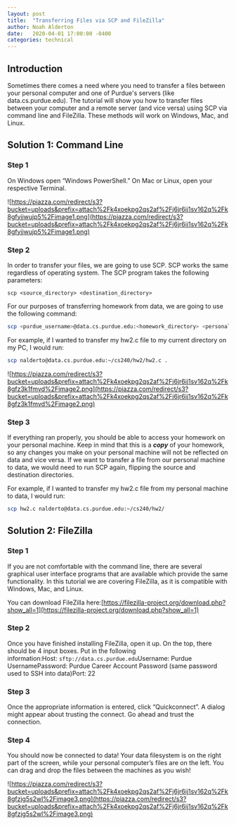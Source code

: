 ```yaml
---
layout: post
title:  "Transferring Files via SCP and FileZilla"
author: Noah Alderton
date:   2020-04-01 17:00:00 -0400
categories: technical
---
```



## Introduction

Sometimes there comes a need where you need to transfer a files between your personal computer and one of Purdue's servers (like data.cs.purdue.edu).  The tutorial will show you how to transfer files between your computer and a remote server (and vice versa) using SCP via command line and FileZilla.  These methods will work on Windows, Mac, and Linux.

## Solution 1: Command Line

### Step 1

On Windows open “Windows PowerShell.” On Mac or Linux, open your respective Terminal.

![https://piazza.com/redirect/s3?bucket=uploads&prefix=attach%2Fk4xoekpg2qs2af%2Fj6jr6ij1sv162q%2Fk8gfyjjwujp5%2Fimage1.png](https://piazza.com/redirect/s3?bucket=uploads&prefix=attach%2Fk4xoekpg2qs2af%2Fj6jr6ij1sv162q%2Fk8gfyjjwujp5%2Fimage1.png)

### Step 2

In order to transfer your files, we are going to use SCP. SCP works the same regardless of operating system. The SCP program takes the following parameters:

`scp <source_directory> <destination_directory>`

For our purposes of transferring homework from data, we are going to use the following command:

```bash
scp <purdue_username>@data.cs.purdue.edu:<homework_directory> <personal_machine_directory>
```

For example, if I wanted to transfer my hw2.c file to my current directory on my PC, I would run:

```bash
scp nalderto@data.cs.purdue.edu:~/cs240/hw2/hw2.c .
```

![https://piazza.com/redirect/s3?bucket=uploads&prefix=attach%2Fk4xoekpg2qs2af%2Fj6jr6ij1sv162q%2Fk8gfz3k1fmvd%2Fimage2.png](https://piazza.com/redirect/s3?bucket=uploads&prefix=attach%2Fk4xoekpg2qs2af%2Fj6jr6ij1sv162q%2Fk8gfz3k1fmvd%2Fimage2.png)

### Step 3

If everything ran properly, you should be able to access your homework on your personal machine. Keep in mind that this is a ***copy*** of your homework, so any changes you make on your personal machine will not be reflected on data and vice versa. If we want to transfer a file from our personal machine to data, we would need to run SCP again, flipping the source and destination directories.

For example, if I wanted to transfer my hw2.c file from my personal machine to data, I would run:

```bash
scp hw2.c nalderto@data.cs.purdue.edu:~/cs240/hw2/
```

## Solution 2: FileZilla

### Step 1

If you are not comfortable with the command line, there are several graphical user interface programs that are available which provide the same functionality. In this tutorial we are covering FileZilla, as it is compatible with Windows, Mac, and Linux.

You can download FileZilla here:[https://filezilla-project.org/download.php?show_all=1](https://filezilla-project.org/download.php?show_all=1)

### Step 2

Once you have finished installing FileZilla, open it up. On the top, there should be 4 input boxes. Put in the following information:Host: `sftp://data.cs.purdue.edu`Username: Purdue UsernamePassword: Purdue Career Account Password (same password used to SSH into data)Port: 22

### Step 3

Once the appropriate information is entered, click “Quickconnect”. A dialog might appear about trusting the connect. Go ahead and trust the connection.

### Step 4

You should now be connected to data! Your data filesystem is on the right part of the screen, while your personal computer’s files are on the left. You can drag and drop the files between the machines as you wish!

![https://piazza.com/redirect/s3?bucket=uploads&prefix=attach%2Fk4xoekpg2qs2af%2Fj6jr6ij1sv162q%2Fk8gfzjg5s2wl%2Fimage3.png](https://piazza.com/redirect/s3?bucket=uploads&prefix=attach%2Fk4xoekpg2qs2af%2Fj6jr6ij1sv162q%2Fk8gfzjg5s2wl%2Fimage3.png)